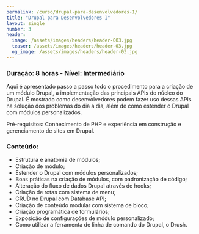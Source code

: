 ```yaml
---
permalink: /curso/drupal-para-desenvolvedores-1/
title: "Drupal para Desenvolvedores I"
layout: single
number: 3
header:
  image: /assets/images/headers/header-003.jpg
  teaser: /assets/images/headers/header-03.jpg
  og_image: /assets/images/headers/header-03.jpg
---
```


### Duração: 8 horas - Nível: Intermediário

Aqui é apresentado passo a passo todo o procedimento para a criação de um módulo Drupal, a implementação das principais APIs do núcleo do Drupal. É mostrado como desenvolvedores podem fazer uso dessas APIs na solução dos problemas do dia a dia, além de como estender o Drupal com módulos personalizados.

Pré-requisitos: Conhecimento de PHP e experiência em construção e gerenciamento de sites em Drupal.

### Conteúdo:

- Estrutura e anatomia de módulos;
- Criação de módulo;
- Estender o Drupal com módulos personalizados;
- Boas práticas na criação de módulos, com padronização de código;
- Alteração do fluxo de dados Drupal através de hooks;
- Criação de rotas com sistema de menu;
- CRUD no Drupal com Database API;
- Criação de conteúdo modular com sistema de bloco;
- Criação programática de formulários;
- Exposição de configurações de módulo personalizado;
- Como utilizar a ferramenta de linha de comando do Drupal, o Drush.